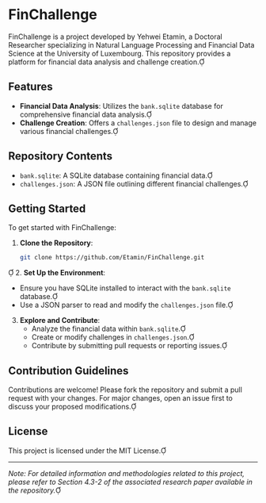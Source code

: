 # FinChallenge

FinChallenge is a project developed by Yehwei Etamin, a Doctoral Researcher specializing in Natural Language Processing and Financial Data Science at the University of Luxembourg. This repository provides a platform for financial data analysis and challenge creation.

## Features

- **Financial Data Analysis**: Utilizes the `bank.sqlite` database for comprehensive financial data analysis.
- **Challenge Creation**: Offers a `challenges.json` file to design and manage various financial challenges.

## Repository Contents

- `bank.sqlite`: A SQLite database containing financial data.
- `challenges.json`: A JSON file outlining different financial challenges.

## Getting Started

To get started with FinChallenge:

1. **Clone the Repository**:
   ```bash
   git clone https://github.com/Etamin/FinChallenge.git
   ```

2. **Set Up the Environment**:
   - Ensure you have SQLite installed to interact with the `bank.sqlite` database.
   - Use a JSON parser to read and modify the `challenges.json` file.

3. **Explore and Contribute**:
   - Analyze the financial data within `bank.sqlite`.
   - Create or modify challenges in `challenges.json`.
   - Contribute by submitting pull requests or reporting issues.

## Contribution Guidelines

Contributions are welcome! Please fork the repository and submit a pull request with your changes. For major changes, open an issue first to discuss your proposed modifications.

## License

This project is licensed under the MIT License.

---

*Note: For detailed information and methodologies related to this project, please refer to Section 4.3-2 of the associated research paper available in the repository.* 
